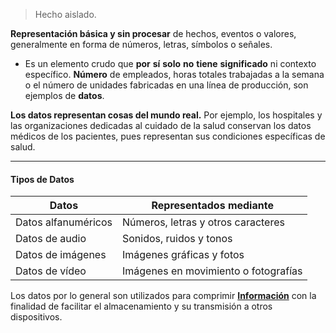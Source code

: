 > Hecho aislado.

**Representación básica y sin procesar** de hechos, eventos o valores, generalmente en forma de números, letras, símbolos o señales. 
- Es un elemento crudo que **por** **sí** **solo** **no** **tiene** **significado** ni contexto específico.
**Número** de empleados, horas totales trabajadas a la semana o el número de unidades fabricadas en una línea de producción, son ejemplos de **datos**.

**Los datos representan cosas del mundo real.** Por ejemplo, los hospitales y las organizaciones dedicadas al cuidado de la salud conservan los datos médicos de los pacientes, pues representan sus condiciones específicas de salud.
****
#### **Tipos de Datos**
| Datos               | Representados mediante               |
| ------------------- | ------------------------------------ |
| Datos alfanuméricos | Números, letras y otros caracteres   |
| Datos de audio      | Sonidos, ruidos y tonos              |
| Datos de imágenes   | Imágenes gráficas y fotos            |
| Datos de vídeo      | Imágenes en movimiento o fotografías |
Los datos por lo general son utilizados para comprimir **[Información](../assets/Información.md)** con la finalidad de facilitar el almacenamiento y su transmisión a otros dispositivos.